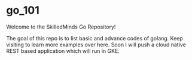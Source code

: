 # go_101

Welcome to the SkilledMinds Go Repository!

The goal of this repo is to list basic and advance codes of golang. Keep visiting to learn more examples over here.
Soon I will push a cloud native REST based application which will run in GKE.   





